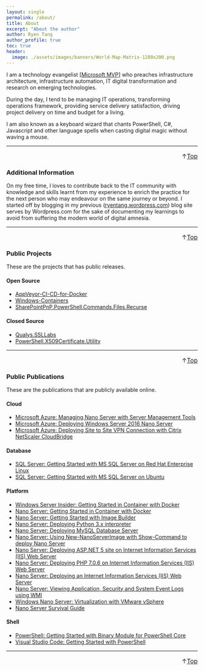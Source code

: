 ```yaml
---
layout: single
permalink: /about/
title: About
excerpt: "About the author"
author: Ryen Tang
author_profile: true
toc: true
header:
  image: ./assets/images/banners/World-Map-Matrix-1280x200.png
---
```


I am a technology evangelist
[[Microsoft MVP](https://mvp.microsoft.com/en-us/PublicProfile/5001710)] who
preaches infrastructure architecture, infrastructure automation, IT digital
transformation and research on emerging technologies.

During the day, I tend to be managing IT operations, transforming operations
framework, providing service delivery satisfaction, driving project delivery
on time and budget for a living.

I am also known as a keyboard wizard that chants PowerShell, C#, Javascript and
other language spells when casting digital magic without waving a mouse.

<hr style='margin-top: 0.5em; margin-bottom: 0em; border-top: 1px solid #eaeaea'>
<p style='font-size: 16px; vertical-align: top; text-align: right;'>↑<a href='#top'>Top</a></p>

### Additional Information

On my free time, I loves to contribute back to the IT community with knowledge
and skills learnt from my experience to enrich the practice for the next person
who may endeavour on the same journey or beyond. I started off by blogging in my
previous ([ryentang.wordpress.com](https://ryentang.wordpress.com)) blog site
serves by Wordpress.com for the sake of documenting my learnings to avoid from
suffering the modern world of digital amnesia.


<hr style='margin-top: 0.5em; margin-bottom: 0em; border-top: 1px solid #eaeaea'>
<p style='font-size: 16px; vertical-align: top; text-align: right;'>↑<a href='#top'>Top</a></p>

### Public Projects

These are the projects that has public releases.

#### Open Source

- [AppVeyor-CI-CD-for-Docker](https://github.com/kiazhi/AppVeyor-CI-CD-for-Docker)
- [Windows-Containers](https://github.com/kiazhi/Windows-Containers)
- [SharePointPnP.PowerShell.Commands.Files.Recurse](https://github.com/kiazhi/SharePointPnP.PowerShell.Commands.Files.Recurse)

#### Closed Source

- [Qualys.SSLLabs](https://www.powershellgallery.com/packages/Qualys.SSLLabs)
- [PowerShell.X509Certificate.Utility](https://www.powershellgallery.com/packages/PowerShell.X509Certificate.Utility)

<hr style='margin-top: 0.5em; margin-bottom: 0em; border-top: 1px solid #eaeaea'>
<p style='font-size: 16px; vertical-align: top; text-align: right;'>↑<a href='#top'>Top</a></p>

### Public Publications

These are the publications that are publicly available online.

#### Cloud

- [Microsoft Azure: Managing Nano Server with Server Management Tools](http://social.technet.microsoft.com/wiki/contents/articles/35196.microsoft-azure-managing-nano-server-with-server-management-tools.aspx) <!-- Published on 15 Aug 2016 8:35 PM at Microsoft TechNet Wiki -->
- [Microsoft Azure: Deploying Windows Server 2016 Nano Server](https://social.technet.microsoft.com/wiki/contents/articles/34792.microsoft-azure-deploying-windows-server-2016-nano-server.aspx) <!-- Published on 11 Jul 2016 7:18 PM at Microsoft TechNet Wiki -->
- [Microsoft Azure: Deploying Site to Site VPN Connection with Citrix NetScaler CloudBridge](https://social.technet.microsoft.com/wiki/contents/articles/33610.microsoft-azure-deploying-site-to-site-vpn-connection-with-citrix-netscaler-cloudbridge.aspx) <!-- Published on 3 Mar 2016 10:24 PM at Microsoft TechNet Wiki -->

#### Database

- [SQL Server: Getting Started with MS SQL Server on Red Hat Enterprise Linux](https://social.technet.microsoft.com/wiki/contents/articles/36537.sql-server-getting-started-with-ms-sql-server-on-red-hat-enterprise-linux.aspx) <!-- Published on 22 Dec 2016 11:41 AM at Microsoft TechNet Wiki -->
- [SQL Server: Getting Started with MS SQL Server on Ubuntu](https://social.technet.microsoft.com/wiki/contents/articles/36376.sql-server-getting-started-with-ms-sql-server-on-ubuntu.aspx) <!-- Published on 29 Nov 2016 7:10 PM at Microsoft TechNet Wiki -->

#### Platform

- [Windows Server Insider: Getting Started in Container with Docker](http://social.technet.microsoft.com/wiki/contents/articles/40042.windows-server-insider-getting-started-in-container-with-docker.aspx) <!-- Published on 31 Aug 2017 10:47 PM at Microsoft TechNet Wiki -->
- [Nano Server: Getting Started in Container with Docker](https://social.technet.microsoft.com/wiki/contents/articles/38652.nano-server-getting-started-in-container-with-docker.aspx) <!-- Published on 26 Jul 2017 2:09 AM at Microsoft TechNet Wiki -->
- [Nano Server: Getting Started with Image Builder](https://social.technet.microsoft.com/wiki/contents/articles/36136.nano-server-getting-started-with-image-builder.aspx) <!-- Published on 2 Nov 2016 5:32 PM at Microsoft TechNet Wiki -->
- [Nano Server: Deploying Python 3.x interpreter](http://social.technet.microsoft.com/wiki/contents/articles/34961.nano-server-deploying-python-3-x-interpreter.aspx) <!-- Published on 25 Jul 2016 9:14 PM at Microsoft TechNet Wiki -->
- [Nano Server: Deploying MySQL Database Server](https://social.technet.microsoft.com/wiki/contents/articles/34655.nano-server-deploying-mysql-database-server.aspx) <!-- Published on 27 Jun 2016 2:23 PM at Microsoft TechNet Wiki -->
- [Nano Server: Using New-NanoServerImage with Show-Command to deploy Nano Server](https://social.technet.microsoft.com/wiki/contents/articles/34452.nano-server-using-new-nanoserverimage-with-show-command-to-deploy-nano-server.aspx) <!-- Published on Published on 31 May 2016 2:55 AM at Microsoft TechNet Wiki -->
- [Nano Server: Deploying ASP.NET 5 site on Internet Information Services (IIS) Web Server](http://social.technet.microsoft.com/wiki/contents/articles/33805.nano-server-deploying-asp-net-5-site-on-internet-information-services-iis-web-server.aspx) <!-- Published on 30 Mar 2016 10:03 PM at Microsoft TechNet Wiki -->
- [Nano Server: Deploying PHP 7.0.6 on Internet Information Services (IIS) Web Server](https://social.technet.microsoft.com/wiki/contents/articles/34147.nano-server-deploying-php-7-0-6-on-internet-information-services-iis-web-server.aspx) <!-- Published on 28 Apr 2016 12:14 AM at Microsoft TechNet Wiki -->
- [Nano Server: Deploying an Internet Information Services (IIS) Web Server](http://social.technet.microsoft.com/wiki/contents/articles/33554.nano-server-deploying-an-internet-information-services-iis-web-server.aspx) <!-- Published on 28 Feb 2016 6:57 PM at Microsoft TechNet Wiki -->
- [Nano Server: Viewing Application, Security and System Event Logs using WMI](https://social.technet.microsoft.com/wiki/contents/articles/33324.nano-server-viewing-application-security-and-system-event-logs-using-wmi.aspx) <!-- Published on 28 Jan 2016 12:23 PM at Microsoft TechNet Wiki -->
- [Windows Nano Server: Virtualization with VMware vSphere](https://social.technet.microsoft.com/wiki/contents/articles/32731.windows-nano-server-virtualization-with-vmware-vsphere.aspx) <!-- Published on 19 Nov 2015 2:49 AM at Microsoft TechNet Wiki -->
- [Nano Server Survival Guide](https://social.technet.microsoft.com/wiki/contents/articles/32729.nano-server-survival-guide.aspx) <!-- Published on 19 Nov 2015 12:08 AM at Microsoft TechNet Wiki -->

#### Shell

- [PowerShell: Getting Started with Binary Module for PowerShell Core](https://social.technet.microsoft.com/wiki/contents/articles/51056.powershell-getting-started-with-binary-module-for-powershell-core.aspx) <!-- Published on 9 Jan 2018 1:40 PM at Microsoft TechNet Wiki -->
- [Visual Studio Code: Getting Started with PowerShell](http://social.technet.microsoft.com/wiki/contents/articles/35780.visual-studio-code-getting-started-with-powershell.aspx) <!-- Published on 25 Sep 2016 3:15 PM at Microsoft TechNet Wiki -->

<hr style='margin-top: 0.5em; margin-bottom: 0em; border-top: 1px solid #eaeaea'>
<p style='font-size: 16px; vertical-align: top; text-align: right;'>↑<a href='#top'>Top</a></p>
